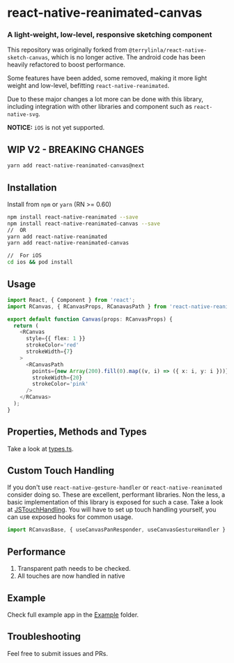 # react-native-reanimated-canvas

### A light-weight, low-level, responsive sketching component

This repository was originally forked from `@terrylinla/react-native-sketch-canvas`, which is no longer active.
The android code has been heavily refactored to boost performance.

Some features have been added, some removed, making it more light weight and low-level, befitting `react-native-reanimated`.

Due to these major changes a lot more can be done with this library, including integration with other libraries and component such as `react-native-svg`.

**NOTICE:** `iOS` is not yet supported.


## WIP V2 - BREAKING CHANGES
```bash
yarn add react-native-reanimated-canvas@next
```


## Installation
Install from `npm` or `yarn` (RN >= 0.60)
```bash
npm install react-native-reanimated --save
npm install react-native-reanimated-canvas --save
//  OR
yarn add react-native-reanimated
yarn add react-native-reanimated-canvas

//  For iOS
cd ios && pod install
```

## Usage

```ts
import React, { Component } from 'react';
import RCanvas, { RCanvasProps, RCanavasPath } from 'react-native-reanimated-canvas';

export default function Canvas(props: RCanvasProps) {
  return (
    <RCanvas
      style={{ flex: 1 }}
      strokeColor='red'
      strokeWidth={7}
    >
      <RCanvasPath
        points={new Array(200).fill(0).map((v, i) => ({ x: i, y: i }))}
        strokeWidth={20}
        strokeColor='pink'
      />
    </RCanvas>
  );
}

```

## Properties, Methods and Types

Take a look at [types.ts](./src/types.ts).


## Custom Touch Handling

If you don't use `react-native-gesture-handler` or `react-native-reanimated` consider doing so.
These are excellent, performant libraries.
Non the less, a basic implementation of this library is exposed for such a case.
Take a look at [JSTouchHandling](./CanvasExample/App/JSTouchHandling.tsx).
You will have to set up touch handling yourself, you can use exposed hooks for common usage.

```ts
import RCanvasBase, { useCanvasPanResponder, useCanvasGestureHandler } from 'react-native-reanimated-canvas/base';
```

## Performance

1. Transparent path needs to be checked.
1. All touches are now handled in native

## Example

Check full example app in the [Example](./CanvasExample) folder.


## Troubleshooting

Feel free to submit issues and PRs.
